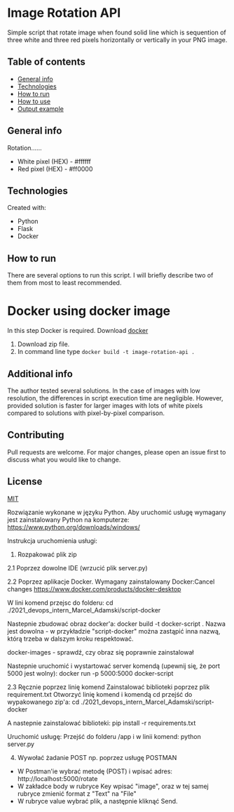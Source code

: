 # Image Rotation API 
Simple script that rotate image when found solid line which is sequention of three white and three red pixels horizontally or vertically in your PNG image.

## Table of contents
* [General info](#general-info)
* [Technologies](#technologies)
* [How to run](#how-to-run)
* [How to use](#how-to-use)
* [Output example](#output-example)

## General info
Rotation......
* White pixel (HEX) - #ffffff
* Red pixel (HEX) - #ff0000

## Technologies
Created with:
* Python 
* Flask
* Docker

## How to run
There are several options to run this script. I will briefly describe two of them from most to least recommended.

# Docker using docker image
In this step Docker is required. Download [docker](https://www.docker.com/products/docker-desktop)
1. Download zip file.
2. In command line type ```docker build -t image-rotation-api .```

## Additional info
The author tested several solutions. In the case of images with low resolution, the differences in script execution time are negligible. However, provided solution is faster for larger images with lots of white pixels compared to
solutions with pixel-by-pixel comparison.

## Contributing
Pull requests are welcome. For major changes, please open an issue first to discuss what you would like to change.

## License
[MIT](https://choosealicense.com/licenses/mit/)

Rozwiązanie wykonane w języku Python. Aby uruchomić usługę wymagany jest zainstalowany Python na komputerze:
https://www.python.org/downloads/windows/

Instrukcja uruchomienia usługi:
1. Rozpakować plik zip

2.1 Poprzez dowolne IDE (wrzucić plik server.py)

2.2 Poprzez aplikacje Docker.
Wymagany zainstalowany Docker:Cancel changes
https://www.docker.com/products/docker-desktop

W lini komend przejsc do folderu:
cd ./2021_devops_intern_Marcel_Adamski/script-docker

Nastepnie zbudować obraz docker'a:
docker build -t docker-script .
Nazwa jest dowolna - w przykładzie "script-docker" można zastąpić inna nazwą, którą trzeba w dalszym kroku respektować.

docker-images - sprawdź, czy obraz się poprawnie zainstalował

Nastepnie uruchomić i wystartować server komendą (upewnij się, że port 5000 jest wolny):
docker run -p 5000:5000 docker-script

2.3 Ręcznie poprzez linię komend
Zainstalować biblioteki poprzez plik requirement.txt
Otworzyć linię komend i komendą cd przejść do wypakowanego zip'a:
cd ./2021_devops_intern_Marcel_Adamski/script-docker

A nastepnie zainstalować biblioteki:
pip install -r requirements.txt

Uruchomić usługę:
Przejść do folderu /app i w linii komend:
python server.py

4. Wywołać żadanie POST np. poprzez usługę POSTMAN
- W Postman'ie wybrać metodę (POST) i wpisać adres: http://localhost:5000/rotate
- W zakładce body w rubryce Key wpisać "image", oraz w tej samej rubryce zmienić format z "Text" na "File"
- W rubryce value wybrać plik, a następnie kliknąć Send.
